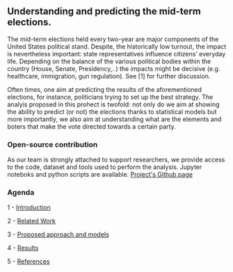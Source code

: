 ## Understanding and predicting the mid-term elections.

The mid-term elections held every two-year are major components of the United States political stand. Despite, the historically low turnout, the impact is nevertheless important: state representatives influence citizens’ everyday life. Depending on the balance of the various political bodies within the country (House, Senate, Presidency,..) the impacts might be decisive (e.g. healthcare, immigration, gun regulation). See [1] for further discussion.

Often times, one aim at predicting the results of the aforementioned elections, for instance, politicians trying to set up the best strategy. The analyis proposed in this prohect is twofold: not only do we aim at showing the ability to predict (or not) the elections thanks to statistical models but more importantly, we also aim at understanding what are the elements and boters that make the vote directed towards a certain party. 

### Open-source contribution
As our team is strongly attached to support researchers, we provide access to the code, dataset and tools used to perform the analysis. Jupyter noteboks and python scripts are available.
[Project's Github page](https://github.com/tguens/cs109-project)

### Agenda

1 - [Introduction](https://tguens.github.io/understand-predict-winner.github.io/intro.html)

2 - [Related Work](https://tguens.github.io/understand-predict-winner.github.io/related_work.html)

3 - [Proposed approach and models](https://tguens.github.io/understand-predict-winner.github.io/approach.html)

4 - [Results](https://tguens.github.io/understand-predict-winner.github.io/results.html)

5 - [References](https://tguens.github.io/understand-predict-winner.github.io/references.html)

